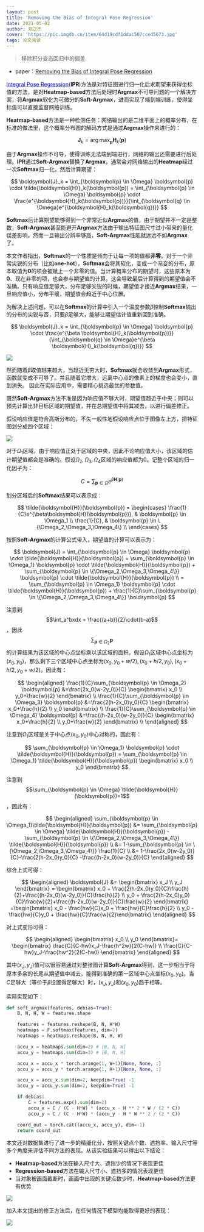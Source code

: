 ```yaml
---
layout: post
title: 'Removing the Bias of Integral Pose Regression'
date: 2021-05-02
author: 郑之杰
cover: 'https://pic.imgdb.cn/item/64d19cdf1ddac507cced5673.jpg'
tags: 论文阅读
---
```


> 移除积分姿态回归中的偏差.

- paper：[Removing the Bias of Integral Pose Regression](https://openaccess.thecvf.com/content/ICCV2021/papers/Gu_Removing_the_Bias_of_Integral_Pose_Regression_ICCV_2021_paper.pdf)

[<font color=blue>Integral Pose Regression</font>](https://0809zheng.github.io/2021/04/25/softargmax.html)(**IPR**)方法是对特征图进行归一化后求期望来获得坐标值的方法，是对**Heatmap-based**方法后处理时**Argmax**不可导问题的一个解决方案，将**Argmax**软化为可微分的**Soft-Argmax**，进而实现了端到端训练，使得坐标值可以直接监督网络训练。

**Heatmap-based**方法是一种检测任务：网络输出的是二维平面上的概率分布，在标准的做法里，这个概率分布图的解码方式是通过**Argmax**操作来进行的：

$$
\boldsymbol{J}_k = \arg \max_{\boldsymbol{p}} \boldsymbol{H}_k(\boldsymbol{p})
$$

由于**Argmax**操作不可导，使得训练无法端到端进行，网络的输出还需要进行后处理。**IPR**通过**Soft-Argmax**替换了**Argmax**，通常会对网络输出的**Heatmap**经过一次**Softmax**归一化，然后计算期望：

$$
\boldsymbol{J}_k = \int_{\boldsymbol{p} \in \Omega} \boldsymbol{p} \cdot \tilde{\boldsymbol{H}}_k(\boldsymbol{p}) = \int_{\boldsymbol{p} \in \Omega} \boldsymbol{p} \cdot \frac{e^{\boldsymbol{H}_k(\boldsymbol{p})}}{\int_{\boldsymbol{q} \in \Omega}e^{\boldsymbol{H}_k(\boldsymbol{q})}}
$$

**Softmax**后计算期望能够得到一个非常近似**Argmax**的值，由于期望并不一定是整数，**Soft-Argmax**甚至能避开**Argmax**方法由于输出特征图尺寸过小带来的量化误差影响。然而一旦输出分辨率够高，**Soft-Argmax**性能就远远不如**Argmax**了。

本文作者指出，**Softmax**的一个性质是倾向于让每一项的值都**非零**。对于一个非常尖锐的分布（比如**one-hot**），**Softmax**会将其软化，变成一个渐变的分布，原本取值为**0**的项会被赋上一个非零的值。当计算概率分布的期望时，这些原本为**0**、现在非零的项，也会参与期望值的计算。这会导致最后计算得到的期望值会不准确。只有响应值足够大，分布足够尖锐的时候，期望值才接近**Argmax**结果，一旦响应值小，分布平缓，期望值会趋近于中心位置。

为解决上述问题，可以在**Softmax**的计算中引入一个温度参数$\beta$控制**Softmax**输出的分布的尖锐与否，只要$\beta$足够大，能够让期望估计值重新回到准确。

$$
\boldsymbol{J}_k = \int_{\boldsymbol{p} \in \Omega} \boldsymbol{p} \cdot \frac{e^{\beta \boldsymbol{H}_k(\boldsymbol{p})}}{\int_{\boldsymbol{q} \in \Omega}e^{\beta \boldsymbol{H}_k(\boldsymbol{q})}}
$$

![](https://pic.imgdb.cn/item/64d1a1c21ddac507ccf72e15.jpg)

然而随着$\beta$取值越来越大，当趋近无穷大时，**Softmax**就会收敛到**Argmax**形式，函数就变成不可导了。并且随着它增大，远离中心点的像素上的梯度也会变小，直到消失。 因此在实际应用中，需要精心挑选最优的参数值。

既然**Soft-Argmax**方法不准是因为响应值不够大时，期望值趋近于中央；则可以预先计算出非目标区域的期望值，并在总期望值中将其减去，以进行偏差修正。

假设响应值是符合高斯分布的，不失一般性地假设响应点位于图像左上方，把特征图划分成四个区域：

![](https://pic.imgdb.cn/item/64d1a3731ddac507ccfb3e92.jpg)

对于$\Omega_1$区域，由于响应值正处于区域的中央，因此不论响应值大小，该区域的估计期望值都会是准确的。假设$\Omega_2,\Omega_3,\Omega_4$区域的响应值都为$0$。记整个区域的归一化因子为：

$$
C = \sum_{\boldsymbol{p} \in \Omega} e^{\beta \boldsymbol{H}(\boldsymbol{p})}
$$

划分区域后的**Softmax**结果可以表示成：

$$
\tilde{\boldsymbol{H}}(\boldsymbol{p}) = \begin{cases}
\frac{1}{C}e^{\beta\boldsymbol{H}(\boldsymbol{p})}, & \boldsymbol{p} \in \Omega_1 \\
\frac{1}{C}, & \boldsymbol{p} \in \{\Omega_2,\Omega_3,\Omega_4\} \\
\end{cases}
$$

按照**Soft-Argmax**的计算公式带入，期望值的计算可以表示为：

$$
\boldsymbol{J} = \int_{\boldsymbol{p} \in \Omega} \boldsymbol{p} \cdot \tilde{\boldsymbol{H}}(\boldsymbol{p}) = \sum_{\boldsymbol{p} \in \Omega_1} \boldsymbol{p} \cdot \tilde{\boldsymbol{H}}(\boldsymbol{p}) + \sum_{\boldsymbol{p} \in \{\Omega_2,\Omega_3,\Omega_4\}} \boldsymbol{p} \cdot \tilde{\boldsymbol{H}}(\boldsymbol{p}) \\
= \sum_{\boldsymbol{p} \in \Omega_1} \boldsymbol{p} \cdot \tilde{\boldsymbol{H}}(\boldsymbol{p}) + \frac{1}{C}\sum_{\boldsymbol{p} \in \{\Omega_2,\Omega_3,\Omega_4\}} \boldsymbol{p} 
$$

注意到$$\int_a^bxdx = \frac{(a+b)}{2}\cdot(b-a)$$，因此$$\sum_{\boldsymbol{p} \in \Omega_2} \boldsymbol{p}$$的计算结果为该区域的中心点坐标乘以该区域的面积。假设$\Omega_1$区域中心点坐标为$(x_0,y_0)$，那么剩下三个区域中心点坐标为$(x_0,y_0+w/2),(x_0+h/2,y_0),(x_0+h/2,y_0+w/2)$。因此有：

$$
\begin{aligned}
\frac{1}{C}\sum_{\boldsymbol{p} \in \Omega_2} \boldsymbol{p} &=\frac{2x_0(w-2y_0)}{C} \begin{bmatrix} x_0 \\ y_0+\frac{w}{2} \end{bmatrix} \\
\frac{1}{C}\sum_{\boldsymbol{p} \in \Omega_3} \boldsymbol{p} &=\frac{2(h-2x_0)y_0}{C} \begin{bmatrix} x_0+\frac{h}{2} \\ y_0 \end{bmatrix} \\
\frac{1}{C}\sum_{\boldsymbol{p} \in \Omega_4} \boldsymbol{p} &=\frac{(h-2x_0)(w-2y_0)}{C} \begin{bmatrix} x_0+\frac{h}{2} \\ y_0+\frac{w}{2} \end{bmatrix} \\
\end{aligned}
$$

注意到$\Omega_1$区域是关于中心点$(x_0,y_0)$中心对称的，因此有：

$$
\sum_{\boldsymbol{p} \in \Omega_1} \boldsymbol{p} \cdot \tilde{\boldsymbol{H}}(\boldsymbol{p}) = \sum_{\boldsymbol{p} \in \Omega_1} \tilde{\boldsymbol{H}}(\boldsymbol{p}) \begin{bmatrix} x_0 \\ y_0 \end{bmatrix}
$$

注意到$$\sum_{\boldsymbol{p} \in \Omega} \tilde{\boldsymbol{H}}(\boldsymbol{p})=1$$，因此有：

$$
\begin{aligned}
\sum_{\boldsymbol{p} \in \Omega_1}\tilde{\boldsymbol{H}}(\boldsymbol{p}) &= \sum_{\boldsymbol{p} \in \Omega} \tilde{\boldsymbol{H}}(\boldsymbol{p}) - \sum_{\boldsymbol{p} \in \{\Omega_2,\Omega_3,\Omega_4\}} \tilde{\boldsymbol{H}}(\boldsymbol{p}) \\
&= 1-\sum_{\boldsymbol{p} \in \{\Omega_2,\Omega_3,\Omega_4\}} \frac{1}{C} \\
&= 1-\frac{2x_0(w-2y_0)}{C}-\frac{2(h-2x_0)y_0}{C} -\frac{(h-2x_0)(w-2y_0)}{C}
\end{aligned}
$$

综合上式可得：

$$
\begin{aligned}
\boldsymbol{J} &= \begin{bmatrix} x_J \\ y_J \end{bmatrix} = \begin{bmatrix} x_0 + \frac{2(h-2x_0)y_0}{C}\frac{h}{2}+\frac{(h-2x_0)(w-2y_0)}{C}\frac{h}{2} \\ y_0 + \frac{2(h-2x_0)y_0}{C}\frac{w}{2}+\frac{(h-2x_0)(w-2y_0)}{C}\frac{w}{2} \end{bmatrix}
=\begin{bmatrix} x_0 - \frac{hw}{C}x_0 + \frac{hw}{C}\frac{h}{2} \\ y_0 - \frac{hw}{C}y_0 + \frac{hw}{C}\frac{w}{2}\end{bmatrix}
\end{aligned}
$$

对上式变形可得：

$$
\begin{aligned}
\begin{bmatrix} x_0  \\ y_0  \end{bmatrix}= \begin{bmatrix} \frac{C}{C-hw}x_J-\frac{h^2w}{2(C-hw)} \\ \frac{C}{C-hw}y_J-\frac{hw^2}{2(C-hw)} \end{bmatrix}
\end{aligned}
$$

其中$(x_J,y_J)$值可以很容易通过对整张图计算**Soft-Argmax**得到，这一步相当于将原本多余的长尾从期望值中减去，能得到准确的第一区域中心点坐标$(x_0,y_0)$。当$C$足够大（等价于$\beta$设置得足够大）时，$(x_J,y_J)$和$(x_0,y_0)$趋于相等。

实际实现如下：

```python
def soft_argmax(features, debias=True):
    B, N, H, W = features.shape

    features = features.reshape(B, N, H*W)
    heatmaps = F.softmax(features, dim=2)
    heatmaps = heatmaps.reshape(B, N, H, W)

    accu_x = heatmaps.sum(dim=2) # [B, N, W]
    accu_y = heatmaps.sum(dim=3) # [B, N, H]

    accu_x = accu_x * torch.arange(1, W+1)[None, None, :]
    accu_y = accu_y * torch.arange(1, H+1)[None, None, :]

    accu_x = accu_x.sum(dim=2, keepdim=True) -1
    accu_y = accu_y.sum(dim=2, keepdim=True) -1

    if debias:
        C = features.exp().sum(dim=2)
        accu_x = C / (C - H*W) * (accu_x - H ** 2 * W / (2 * C))
        accu_y = C / (C - H*W) * (accu_y - H * W ** 2 / (2 * C))

    coord_out = torch.cat((accu_x, accu_y), dim=-1)
    return coord_out
```

本文还对数据集进行了进一步的精细化分，按照关键点个数、遮挡率、输入尺寸等多个角度来评估不同方法的表现。从该实验结果可以得出以下结论：
- **Heatmap-based**方法在输入尺寸大、遮挡少的情况下表现更佳
- **Regression-based**方法在输入尺寸小、遮挡多的情况表现更佳
- 当对象被画面截断时，画面中出现的关键点数少时，**Heatmap-based**方法更有优势

![](https://pic.imgdb.cn/item/64d1b4f91ddac507cc228ed1.jpg)

加入本文提出的修正方法后，在任何情况下模型均能取得更好的表现：

![](https://pic.imgdb.cn/item/64d1b51c1ddac507cc22e3f0.jpg)